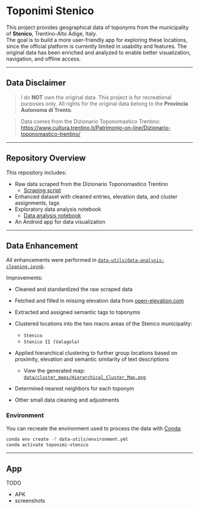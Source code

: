 # Toponimi Stenico

This project provides geographical data of toponyms from the municipality of **Stenico**, Trentino-Alto Adige, Italy.  
The goal is to build a more user-friendly app for exploring these locations, since the official platform is currently limited in usability and features.
The original data has been enriched and analyzed to enable better visualization, navigation, and offline access.

----

## Data Disclaimer

> I do **NOT** own the original data. This project is for recreational purposes only. All rights for the original data belong to the **Provincia Autonoma di Trento**.

> Data comes from the Dizionario Toponomastico Trentino:  
> https://www.cultura.trentino.it/Patrimonio-on-line/Dizionario-toponomastico-trentino/

----

## Repository Overview

This repository includes:
- Raw data scraped from the Dizionario Toponomastico Trentino   
  * [Scraping script](data-utils/data-scraper.py)
- Enhanced dataset with cleaned entries, elevation data, and cluster assignments, tags
- Exploratory data analysis notebook  
  * [Data analysis notebook](data-utils/data-analysis-cleaning.ipynb)
- An Android app for data visualization

---

## Data Enhancement

All enhancements were performed in [`data-utils/data-analysis-cleaning.ipynb`](data-utils/data-analysis-cleaning.ipynb).

Improvements:
- Cleaned and standardized the raw scraped data

- Fetched and filled in missing elevation data from [open-elevation.com](https://open-elevation.com/)

- Extracted and assigned semantic tags to toponyms

- Clustered locations into the two macro areas of the Stenico municipality:
  - `Stenico`
  - `Stenico II (Valagola)`

- Applied hierarchical clustering to further group locations based on proximity, elevation and semantic similarity of text descriptions
    - View the generated map: [`data/cluster_maps/Hierarchical_Cluster_Map.png`](data/cluster_maps/Hierarchical_Cluster_Map.png)

- Determined nearest neighbors for each toponym

- Other small data cleaning and adjustments

### Environment

You can recreate the environment used to process the data with [Conda](https://docs.conda.io/):

```bash
conda env create -f data-utils/environment.yml
conda activate toponimi-stenico
```

---

## App

TODO
- APK
- screenshots